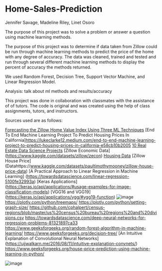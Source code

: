# Home-Sales-Prediction
Jennifer Savage, Madeline Riley, Linet Osoro

The purpose of this project was to solve a problem or answer a question using machine learning methods. 

The purpose of this project was to determine if data taken from Zillow could be run through machine learning methods to predict the price of the home with any degree of accuracy. The data was cleaned, trained and tested and run through several different machine learning methods to display the percent of accuracy the methods returned. 

We used Random Forest, Decision Tree, Support Vector Machine, and Linear Regression Model.

Analysis: talk about ml methods and results/accuracy

This project was done in collaboration with classmates with the assistance of of tutors. The code is original and was created using the help of class assignments, tutors, and instructors. 

Sources used are as follows: 

[Forecasting the Zillow Home Value Index Using Three ML Techniques](https://nycdatascience.com/blog/student-works/capstone/forecasting-the-zillow-home-value-index-using-three-ml-techniques/) 
[End To End Machine Learning Project To Predict Housing Prices In California]https://lukeclarke12.medium.com/end-to-end-machine-learning-project-to-predict-housing-prices-in-california-e58cb10b2005
[10 Real Estate Data Science Projects](https://www.interviewquery.com/p/real-estate-data-science-projects)
[Zillow Economic Data] (https://www.kaggle.com/datasets/zillow/zecon)
[Housing Data](https://www.zillow.com/research/data/)
[Zillow House Price] (Datahttps://www.kaggle.com/datasets/paultimothymooney/zillow-house-price-data)
[A Practical Approach to Linear Regression in Machine Learning] (https://towardsdatascience.com/linear-regression-5100fe32993a)
[Keras Applications] (https://keras.io/api/applications/#usage-examples-for-image-classification-models)
[VGG16 and VGG19] (https://keras.io/api/applications/vgg/#vgg19-function)
![image](https://github.com/LinetOsoro/Home-Sales-Prediction/assets/150875359/368591e0-46d8-4b1c-9d3b-15df1fa53c8f)
https://plotly.com/python/treemaps/
https://plotly.com/python/setting-graph-size/
https://github.com/cphalpert/census-regions/blob/master/us%20census%20bureau%20regions%20and%20divisions.csv
https://towardsdatascience.com/deep-neural-networks-for-regression-problems-81321897ca33
https://www.geeksforgeeks.org/random-forest-algorithm-in-machine-learning/
https://www.geeksforgeeks.org/decision-tree/
[An Intuitive Explanation of Convolutional Neural Networks] (https://ujjwalkarn.me/2016/08/11/intuitive-explanation-convnets/)
https://www.geeksforgeeks.org/house-price-prediction-using-machine-learning-in-python/

![image](https://github.com/LinetOsoro/Home-Sales-Prediction/assets/150875359/708f09df-1955-40b9-b42d-920e6fb99f4d)
